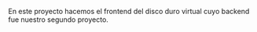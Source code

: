 En este proyecto hacemos el frontend del disco duro virtual cuyo backend fue nuestro segundo proyecto.
